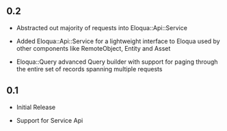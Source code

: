 ## 0.2
 - Abstracted out majority of requests into Eloqua::Api::Service

 - Added Eloqua::Api::Service for a lightweight interface to Eloqua used
	 by other components like RemoteObject, Entity and Asset

 - Eloqua::Query advanced Query builder with support for paging through
	 the entire set of records spanning multiple requests


## 0.1
 - Initial Release

 - Support for Service Api
